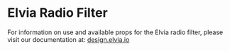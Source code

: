 # Elvia Radio Filter

For information on use and available props for the Elvia radio filter, please visit our documentation at:
<a href="https://design.elvia.io/components/radio-filter/#Overview">design.elvia.io</a>
